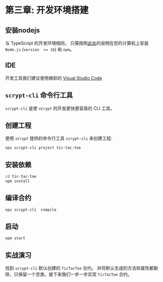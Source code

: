 # 第三章: 开发环境搭建 

## 安装nodejs

与 TypeScript 的开发环境相同， 只需按照[此处](https://nodejs.org/en/download)的说明在您的计算机上安装 `Node.js` (`version  >= 16`) 和 `npm`。


## IDE

开发工具我们建议使用微软的 [Visual Studio Code](https://code.visualstudio.com/)


## `scrypt-cli` 命令行工具

`scrypt-cli` 是使 `sCrypt` 的开发更快更容易的 CLI 工具。

## 创建工程

使用 `sCrypt` 提供的命令行工具 `scrypt-cli` 来创建工程:

```bash
npx scrypt-cli project tic-tac-toe
```

## 安装依赖

```bash
cd tic-tac-toe
npm install
```


## 编译合约

```bash
npx scrypt-cli  compile
```

## 启动

```bash
npm start
```


## 实战演习

找到 `scrypt-cli` 默认创建的 `TicTacToe` 合约。 并将默认生成的方法和属性都删除，只保留一个空类。接下来我们一步一步实现 `TicTacToe` 合约。

